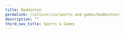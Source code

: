 ```yaml
---
title: Badminton
permalink: /culture/cca/sports-and-games/badminton/
description: ""
third_nav_title: Sports & Games
---
```

